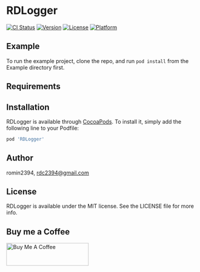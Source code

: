 # RDLogger

[![CI Status](https://img.shields.io/travis/romin2394/RDLogger.svg?style=flat)](https://travis-ci.org/romin2394/RDLogger)
[![Version](https://img.shields.io/cocoapods/v/RDLogger.svg?style=flat)](https://cocoapods.org/pods/RDLogger)
[![License](https://img.shields.io/cocoapods/l/RDLogger.svg?style=flat)](https://cocoapods.org/pods/RDLogger)
[![Platform](https://img.shields.io/cocoapods/p/RDLogger.svg?style=flat)](https://cocoapods.org/pods/RDLogger)

## Example

To run the example project, clone the repo, and run `pod install` from the Example directory first.

## Requirements

## Installation

RDLogger is available through [CocoaPods](https://cocoapods.org). To install
it, simply add the following line to your Podfile:

```ruby
pod 'RDLogger'
```

## Author

romin2394, rdc2394@gmail.com

## License

RDLogger is available under the MIT license. See the LICENSE file for more info.

## Buy me a Coffee

<a href="https://www.buymeacoffee.com/romin" target="_blank"><img src="https://cdn.buymeacoffee.com/buttons/v2/default-red.png" alt="Buy Me A Coffee" style="height: 60px !important;width: 217px !important;" ></a>
